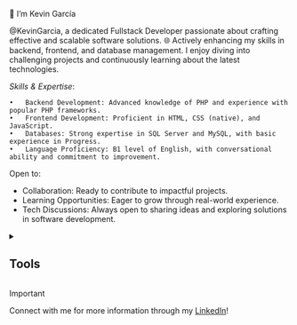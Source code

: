 👋 I’m Kevin García

@KevinGarcia, a dedicated Fullstack Developer passionate about crafting effective and scalable software solutions. 🌐 Actively enhancing my skills in backend, frontend, and database management. I enjoy diving into challenging projects and continuously learning about the latest technologies.

_Skills & Expertise_:

	•	Backend Development: Advanced knowledge of PHP and experience with popular PHP frameworks.
	•	Frontend Development: Proficient in HTML, CSS (native), and JavaScript.
	•	Databases: Strong expertise in SQL Server and MySQL, with basic experience in Progress.
	•	Language Proficiency: B1 level of English, with conversational ability and commitment to improvement.

Open to:

 - Collaboration: Ready to contribute to impactful projects.
 - Learning Opportunities: Eager to grow through real-world experience.
 - Tech Discussions: Always open to sharing ideas and exploring solutions in software development.

<details>  
    
<summary><h2>Tools</h2></summary>
  
[![My Skills](https://skillicons.dev/icons?i=php,css,js,mysql,git,github,html)](https://skillicons.dev)

</details>  


> [!IMPORTANT]  
> Connect with me for more information through my [LinkedIn](https://www.linkedin.com/in/kevin-francisco-garc%C3%ADa-g%C3%B3mez-22748431b?utm_source=share&utm_campaign=share_via&utm_content=profile&utm_medium=ios_app)!
